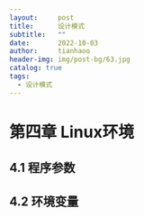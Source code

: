 ```yaml
---
layout:     post
title:      设计模式
subtitle:   ""
date:       2022-10-03
author:     tianhaoo
header-img: img/post-bg/63.jpg
catalog: true
tags:
  - 设计模式
---
```


# 第四章 Linux环境

## 4.1 程序参数

## 4.2 环境变量


